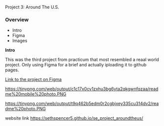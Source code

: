 Project 3: Around The U.S.

### Overview

- Intro
- Figma
- Images

**Intro**

This was the third project from practicum that most resembled a reaal world project. Only using Figma for a brief and actually iploading it to github pages.

[Link to the project on Figma](https://www.figma.com/file/ii4xxsJ0ghevUOcssTlHZv/Sprint-3%3A-Around-the-US?node-id=0%3A1)

https://tinypng.com/web/output/c1c17x0cv1zxhu3bg6yta2qkgwnfqzaa/readme%20mobile%20photo.PNG

https://tinypng.com/web/output/t9q462b5edm0r2cgbjxey335cu314dv2/readme%20photo.PNG

website link https://sethspencer5.github.io/se_project_aroundtheus/
